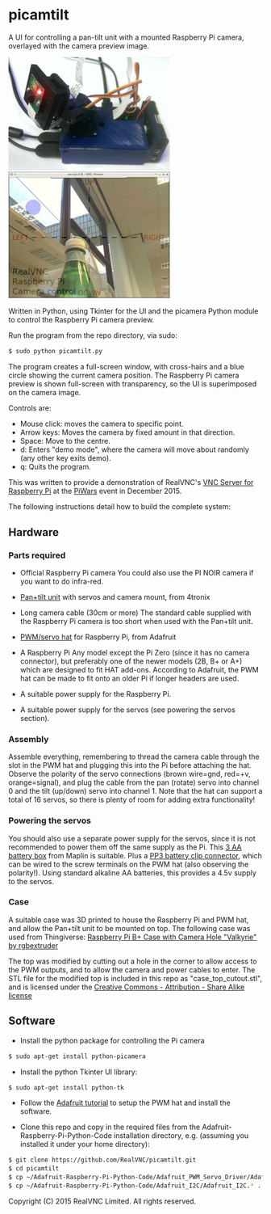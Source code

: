 # picamtilt

A UI for controlling a pan-tilt unit with a mounted Raspberry Pi camera, 
overlayed with the camera preview image.

<img src="hardware.jpg" width="320">
<img src="screenshot.jpg" width="320">

Written in Python, using Tkinter for the UI and the picamera Python module
to control the Raspberry Pi camera preview.

Run the program from the repo directory, via sudo:
```bash
$ sudo python picamtilt.py
```

The program creates a full-screen window, with cross-hairs and a blue circle 
showing the current camera position. The Raspberry Pi camera preview is shown 
full-screen with transparency, so the UI is superimposed on the camera image.

Controls are:
- Mouse click: moves the camera to specific point.
- Arrow keys: Moves the camera by fixed amount in that direction.
- Space: Move to the centre.
- d: Enters "demo mode", where the camera will move about randomly (any other key exits demo).
- q: Quits the program.

This was written to provide a demonstration of RealVNC's
[VNC Server for Raspberry Pi](https://www.realvnc.com/products/vnc/raspberrypi/) 
at the [PiWars](http://piwars.org/) event in December 2015.


The following instructions detail how to build the complete system:

## Hardware

### Parts required

- Official Raspberry Pi camera 
You could also use the PI NOIR camera if you want to do infra-red.

- [Pan+tilt unit](http://4tronix.co.uk/store/index.php?rt=product/product&keyword=tilt&category_id=0&product_id=435) with servos and camera mount, from 4tronix


- Long camera cable (30cm or more)
The standard cable supplied with the Raspberry Pi camera is too short when used
with the Pan+tilt unit.

- [PWM/servo hat](http://www.adafruit.com/products/2327) for Raspberry Pi, from Adafruit


- A Raspberry Pi
Any model except the Pi Zero (since it has no camera connector), but preferably 
one of the newer models (2B, B+ or A+) which are designed to fit HAT add-ons. 
According to Adafruit, the PWM hat can be made to fit onto an older Pi if longer 
headers are used.

- A suitable power supply for the Raspberry Pi.

- A suitable power supply for the servos (see powering the servos section).

### Assembly

Assemble everything, remembering to thread the camera cable through the slot in
the PWM hat and plugging this into the Pi before attaching the hat. Observe the
polarity of the servo connections (brown wire=gnd, red=+v, orange=signal), and 
plug the cable from the pan (rotate) servo into channel 0 and the tilt (up/down) 
servo into channel 1. Note that the hat can support a total of 16 servos, so 
there is plenty of room for adding extra functionality!

### Powering the servos

You should also use a separate power supply for the servos, since it is not 
recommended to power them off the same supply as the Pi. This [3 AA battery box](http://www.maplin.co.uk/p/3-aa-battery-box-yr61r) from Maplin is suitable.
Plus a [PP3 battery clip connector](http://www.maplin.co.uk/p/pp3-snap-battery-clip-hf28f), 
which can be wired to the screw terminals on the PWM hat (also observing the 
polarity!). Using standard alkaline AA batteries, this provides a 4.5v supply
to the servos.

### Case

A suitable case was 3D printed to house the Raspberry Pi and PWM hat, and 
allow the Pan+tilt unit to be mounted on top. The following case was used from
Thingiverse:
[Raspberry Pi B+ Case with Camera Hole "Valkyrie" by rgbextruder](http://www.thingiverse.com/thing:552193)

The top was modified by cutting out a hole in the corner to allow access to the
PWM outputs, and to allow the camera and power cables to enter. The STL file 
for the modified top is included in this repo as "case_top_cutout.stl", and is
licensed under the [Creative Commons - Attribution - Share Alike license](http://creativecommons.org/licenses/by-sa/3.0/)


## Software

- Install the python package for controlling the Pi camera
```bash
$ sudo apt-get install python-picamera
```

- Install the python Tkinter UI library: 
```bash
$ sudo apt-get install python-tk
```

- Follow the [Adafruit tutorial](https://learn.adafruit.com/adafruit-16-channel-pwm-servo-hat-for-raspberry-pi/) 
to setup the PWM hat and install the software.

- Clone this repo and copy in the required files from the Adafruit-Raspberry-Pi-Python-Code
installation directory, e.g. (assuming you installed it under your home directory):
```bash
$ git clone https://github.com/RealVNC/picamtilt.git
$ cd picamtilt
$ cp ~/Adafruit-Raspberry-Pi-Python-Code/Adafruit_PWM_Servo_Driver/Adafruit_PWM_Servo_Driver.* .
$ cp ~/Adafruit-Raspberry-Pi-Python-Code/Adafruit_I2C/Adafruit_I2C.* .
```

Copyright (C) 2015 RealVNC Limited. All rights reserved.
